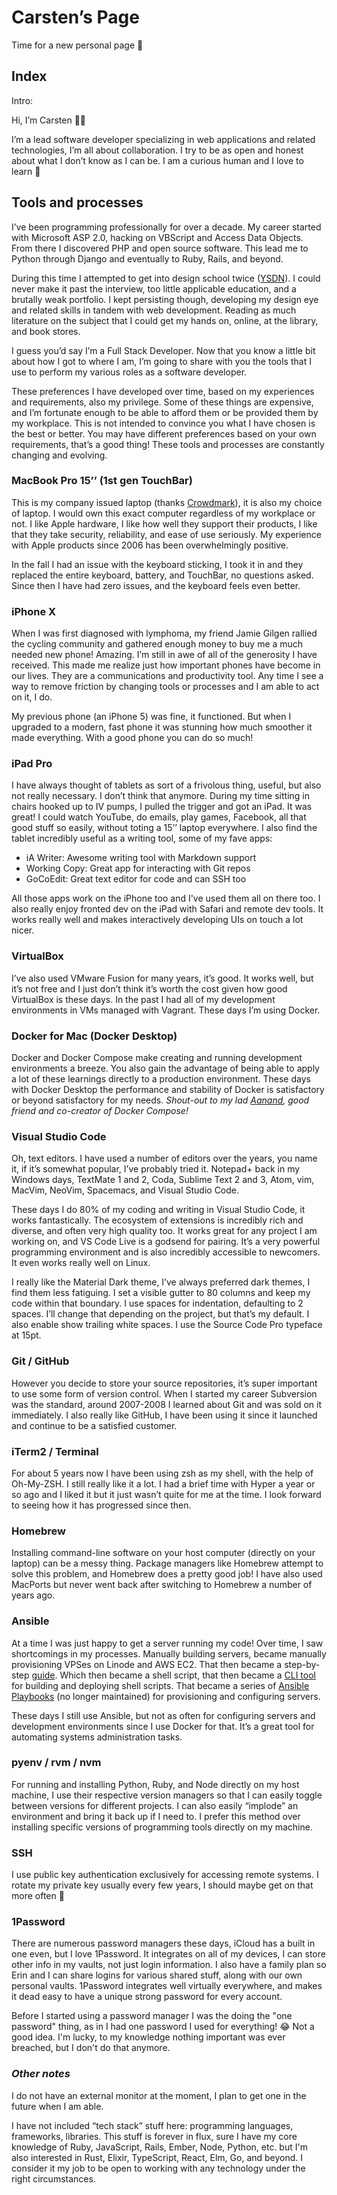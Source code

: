 # Carsten’s Page

Time for a new personal page 🙂

## Index

Intro:

Hi, I’m Carsten 👋🏼

I’m a lead software developer specializing in web applications and related technologies, I’m all about collaboration. I try to be as open and honest about what I don’t know as I can be. I am a curious human and I love to learn 🙂

## Tools and processes

I’ve been programming professionally for over a decade. My career started with Microsoft ASP 2.0, hacking on VBScript and Access Data Objects. From there I discovered PHP and open source software. This lead me to Python through Django and eventually to Ruby, Rails, and beyond.

During this time I attempted to get into design school twice ([YSDN](https://en.m.wikipedia.org/wiki/York/Sheridan_Design)). I could never make it past the interview, too little applicable education, and a brutally weak portfolio. I kept persisting though, developing my design eye and related skills in tandem with web development. Reading as much literature on the subject that I could get my hands on, online, at the library, and book stores.

I guess you’d say I’m a Full Stack Developer. Now that you know a little bit about how I got to where I am, I’m going to share with you the tools that I use to perform my various roles as a software developer.

These preferences I have developed over time, based on my experiences and requirements, also my privilege. Some of these things are expensive, and I’m fortunate enough to be able to afford them or be provided them by my workplace. This is not intended to convince you what I have chosen is the best or better. You may have different preferences based on your own requirements, that’s a good thing! These tools and processes are constantly changing and evolving.

### MacBook Pro 15’’ (1st gen TouchBar)

This is my company issued laptop (thanks [Crowdmark](https://crowdmark.com)), it is also my choice of laptop. I would own this exact computer regardless of my workplace or not. I like Apple hardware, I like how well they support their products, I like that they take security, reliability, and ease of use seriously. My experience with Apple products since 2006 has been overwhelmingly positive.

In the fall I had an issue with the keyboard sticking, I took it in and they replaced the entire keyboard, battery, and TouchBar, no questions asked. Since then I have had zero issues, and the keyboard feels even better.

### iPhone X

When I was first diagnosed with lymphoma, my friend Jamie Gilgen rallied the cycling community and gathered enough money to buy me a much needed new phone! Amazing. I’m still in awe of all of the generosity I have received. This made me realize just how important phones have become in our lives. They are a communications and productivity tool. Any time I see a way to remove friction by changing tools or processes and I am able to act on it, I do.

My previous phone (an iPhone 5) was fine, it functioned. But when I upgraded to a modern, fast phone it was stunning how much smoother it made everything. With a good phone you can do so much!

### iPad Pro

I have always thought of tablets as sort of a frivolous thing, useful, but also not really necessary. I don’t think that anymore. During my time sitting in chairs hooked up to IV pumps, I pulled the trigger and got an iPad. It was great! I could watch YouTube, do emails, play games, Facebook, all that good stuff so easily, without toting a 15’’ laptop everywhere. I also find the tablet incredibly useful as a writing tool, some of my fave apps:

- iA Writer: Awesome writing tool with Markdown support
- Working Copy: Great app for interacting with Git repos
- GoCoEdit: Great text editor for code and can SSH too

All those apps work on the iPhone too and I've used them all on there too. I also really enjoy fronted dev on the iPad with Safari and remote dev tools. It works really well and makes interactively developing UIs on touch a lot nicer.

### VirtualBox

I’ve also used VMware Fusion for many years, it’s good. It works well, but it’s not free and I just don’t think it’s worth the cost given how good VirtualBox is these days. In the past I had all of my development environments in VMs managed with Vagrant. These days I’m using Docker.

### Docker for Mac (Docker Desktop)

Docker and Docker Compose make creating and running development environments a breeze. You also gain the advantage of being able to apply a lot of these learnings directly to a production environment. These days with Docker Desktop the performance and stability of Docker is satisfactory or beyond satisfactory for my needs. _Shout-out to my lad [Aanand](http://aanandprasad.com/cv/), good friend and co-creator of Docker Compose!_

### Visual Studio Code

Oh, text editors. I have used a number of editors over the years, you name it, if it’s somewhat popular, I’ve probably tried it. Notepad+ back in my Windows days, TextMate 1 and 2, Coda, Sublime Text 2 and 3, Atom, vim, MacVim, NeoVim, Spacemacs, and Visual Studio Code.

These days I do 80% of my coding and writing in Visual Studio Code, it works fantastically. The ecosystem of extensions is incredibly rich and diverse, and often very high quality too. It works great for any project I am working on, and VS Code Live is a godsend for pairing. It’s a very powerful programming environment and is also incredibly accessible to newcomers. It even works really well on Linux.

I really like the Material Dark theme, I’ve always preferred dark themes, I find them less fatiguing. I set a visible gutter to 80 columns and keep my code within that boundary. I use spaces for indentation, defaulting to 2 spaces. I’ll change that depending on the project, but that’s my default. I also enable show trailing white spaces. I use the Source Code Pro typeface at 15pt.

### Git / GitHub

However you decide to store your source repositories, it’s super important to use some form of version control. When I started my career Subversion was the standard, around 2007-2008 I learned about Git and was sold on it immediately. I also really like GitHub, I have been using it since it launched and continue to be a satisfied customer.

### iTerm2 / Terminal

For about 5 years now I have been using zsh as my shell, with the help of Oh-My-ZSH. I still really like it a lot. I had a brief time with Hyper a year or so ago and I liked it but it just wasn’t quite for me at the time. I look forward to seeing how it has progressed since then.

### Homebrew

Installing command-line software on your host computer (directly on your laptop) can be a messy thing. Package managers like Homebrew attempt to solve this problem, and Homebrew does a pretty good job! I have also used MacPorts but never went back after switching to Homebrew a number of years ago.

### Ansible

At a time I was just happy to get a server running my code! Over time, I saw shortcomings in my processes. Manually building servers, became manually provisioning VPSes on Linode and AWS EC2. That then became a step-by-step [guide](https://gist.github.com/heycarsten/7230affa5b399a84e02e). Which then became a shell script, that then became a [CLI tool](https://github.com/heycarsten/propro) for building and deploying shell scripts. That became a series of [Ansible Playbooks](https://github.com/heycarsten/propro-ansible) (no longer maintained) for provisioning and configuring servers.

These days I still use Ansible, but not as often for configuring servers and development environments since I use Docker for that. It’s a great tool for automating systems administration tasks.

### pyenv / rvm / nvm

For running and installing Python, Ruby, and Node directly on my host machine, I use their respective version managers so that I can easily toggle between versions for different projects. I can also easily “implode” an environment and bring it back up if I need to. I prefer this method over installing specific versions of programming tools directly on my machine. 

### SSH

I use public key authentication exclusively for accessing remote systems. I rotate my private key usually every few years, I should maybe get on that more often 🤔

### 1Password

There are numerous password managers these days, iCloud has a built in one even, but I love 1Password. It integrates on all of my devices, I can store other info in my vaults, not just login information. I also have a family plan so Erin and I can share logins for various shared stuff, along with our own personal vaults. 1Password integrates well virtually everywhere, and makes it dead easy to have a unique strong password for every account.

Before I started using a password manager I was the doing the "one password" thing, as in I had one password I used for everything! 😂 Not a good idea. I'm lucky, to my knowledge nothing important was ever breached, but I don't do that anymore.

### _Other notes_

I do not have an external monitor at the moment, I plan to get one in the future when I am able.

I have not included “tech stack” stuff here: programming languages, frameworks, libraries. This stuff is forever in flux, sure I have my core knowledge of Ruby, JavaScript, Rails, Ember, Node, Python, etc. but I'm also interested in Rust, Elixir, TypeScript, React, Elm, Go, and beyond. I consider it my job to be open to working with any technology under the right circumstances.

